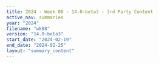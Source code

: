 ```yaml
---
title: 2024 - Week 08 - 14.0-beta3 - 3rd Party Content
active_nav: summaries
year: "2024"
filename: "wk08"
version: "14.0-beta3"
start_date: "2024-02-19"
end_date: "2024-02-25"
layout: "summary_content"
---
```

